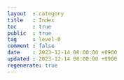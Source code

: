 ```yaml
---
layout  : category
title   : Index
toc     : true
public  : true
tag     : level-0
comment : false
date    : 2023-12-14 00:00:00 +0900
updated : 2023-12-14 00:00:00 +0900
regenerate: true
---
```

